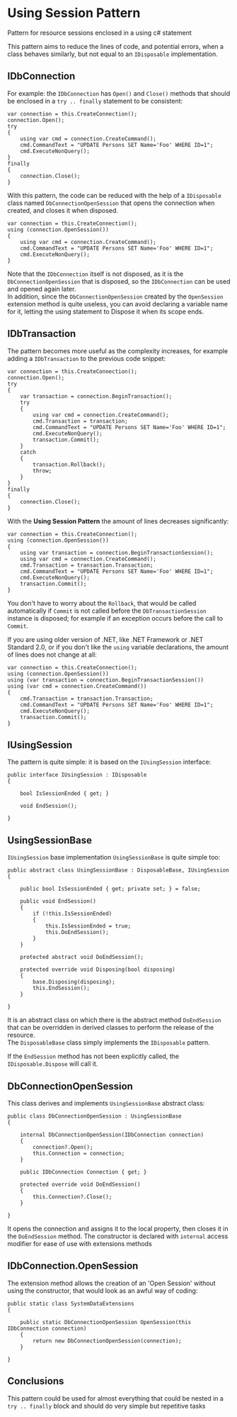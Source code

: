# Using Session Pattern
Pattern for resource sessions enclosed in a using c# statement

This pattern aims to reduce the lines of code, and potential errors, when a class behaves similarly, but not equal to an `IDisposable` implementation.

## IDbConnection
For example: the `IDbConnection` has `Open()` and `Close()` methods that should be enclosed in a `try .. finally` statement to be consistent:

````
var connection = this.CreateConnection();
connection.Open();
try
{
	using var cmd = connection.CreateCommand();
	cmd.CommandText = "UPDATE Persons SET Name='Foo' WHERE ID=1";
	cmd.ExecuteNonQuery();
}
finally
{
	connection.Close();
}
````

With this pattern, the code can be reduced with the help of a `IDisposable` class named `DbConnectionOpenSession` that opens the connection when created, and closes it when disposed.

````
var connection = this.CreateConnection();
using (connection.OpenSession())
{
	using var cmd = connection.CreateCommand();
	cmd.CommandText = "UPDATE Persons SET Name='Foo' WHERE ID=1";
	cmd.ExecuteNonQuery();
}
````

Note that the `IDbConnection` itself is not disposed, as it is the `DbConnectionOpenSession` that is disposed, so the `IDbConnection` can be used and opened again later.  
In addition, since the `DbConnectionOpenSession` created by the `OpenSession` extension method is quite useless, you can avoid declaring a variable name for it, letting the using statement to Dispose it when its scope ends.

## IDbTransaction
The pattern becomes more useful as the complexity increases, for example adding a `IDbTransaction` to the previous code snippet:

````
var connection = this.CreateConnection();
connection.Open();
try
{
	var transaction = connection.BeginTransaction();
	try
	{
		using var cmd = connection.CreateCommand();
		cmd.Transaction = transaction;
		cmd.CommandText = "UPDATE Persons SET Name='Foo' WHERE ID=1";
		cmd.ExecuteNonQuery();
		transaction.Commit();
	}
	catch
	{
		transaction.Rollback();
		throw;
	}
}
finally
{
	connection.Close();
}
````

With the **Using Session Pattern** the amount of lines decreases significantly:

````
var connection = this.CreateConnection();
using (connection.OpenSession())
{
	using var transaction = connection.BeginTransactionSession();
	using var cmd = connection.CreateCommand();
	cmd.Transaction = transaction.Transaction;
	cmd.CommandText = "UPDATE Persons SET Name='Foo' WHERE ID=1";
	cmd.ExecuteNonQuery();
	transaction.Commit();
}
````
You don't have to worry about the `Rollback`, that would be called automatically if `Commit` is not called before the `DbTransactionSession` instance is disposed; for example if an exception occurs before the call to `Commit`.


If you are using older version of .NET, like .NET Framework or .NET Standard 2.0, or if you don't like the `using` variable declarations, the amount of lines does not change at all:

````
var connection = this.CreateConnection();
using (connection.OpenSession())
using (var transaction = connection.BeginTransactionSession())
using (var cmd = connection.CreateCommand())
{
	cmd.Transaction = transaction.Transaction;
	cmd.CommandText = "UPDATE Persons SET Name='Foo' WHERE ID=1";
	cmd.ExecuteNonQuery();
	transaction.Commit();
}
````

## IUsingSession
The pattern is quite simple: it is based on the `IUsingSession` interface:
````
public interface IUsingSession : IDisposable
{

	bool IsSessionEnded { get; }

	void EndSession();

}
````
## UsingSessionBase
`IUsingSession` base implementation `UsingSessionBase` is quite simple too:
````
public abstract class UsingSessionBase : DisposableBase, IUsingSession
{

	public bool IsSessionEnded { get; private set; } = false;

	public void EndSession()
	{
		if (!this.IsSessionEnded)
		{
			this.IsSessionEnded = true;
			this.DoEndSession();
		}
	}

	protected abstract void DoEndSession();

	protected override void Disposing(bool disposing)
	{
		base.Disposing(disposing);
		this.EndSession();
	}

}
````
It is an abstract class on which there is the abstract method `DoEndSession` that can be overridden in derived classes to perform the release of the resource.  
The `DisposableBase` class simply implements the `IDisposable` pattern.

If the `EndSession` method has not been explicitly called, the `IDisposable.Dispose` will call it.

## DbConnectionOpenSession
This class derives and implements `UsingSessionBase` abstract class:
````
public class DbConnectionOpenSession : UsingSessionBase
{

	internal DbConnectionOpenSession(IDbConnection connection)
	{
		connection?.Open();
		this.Connection = connection;
	}

	public IDbConnection Connection { get; }

	protected override void DoEndSession()
	{
		this.Connection?.Close();
	}

}
````
It opens the connection and assigns it to the local property, then closes it in the `DoEndSession` method.
The constructor is declared with `internal` access modifier for ease of use with extensions methods

## IDbConnection.OpenSession
The extension method allows the creation of an 'Open Session' without using the constructor, that would look as an awful way of coding:
````
public static class SystemDataExtensions
{

	public static DbConnectionOpenSession OpenSession(this IDbConnection connection)
	{
		return new DbConnectionOpenSession(connection);
	}

}
````

## Conclusions
This pattern could be used for almost everything that could be nested in a `try .. finally` block and should do very simple but repetitive tasks
